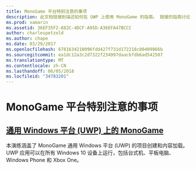 ```yaml
---
title: MonoGame 平台特别注意的事项
description: 此文档链接到描述如何在 UWP 上使用 MonoGame 的指南。 链接的指南讨论如何设置应用程序，它 Xbox One、 和上运行引用内容的详细信息。
ms.prod: xamarin
ms.assetid: 36EF35F2-882C-4DCF-A95D-A36EFA47BCCC
author: charlespetzold
ms.author: chape
ms.date: 03/29/2017
ms.openlocfilehash: 6781634210096fdd427f731d172218c80409866b
ms.sourcegitcommit: ea1dc12a3c2d7322f234997daacbfdb6ad542507
ms.translationtype: MT
ms.contentlocale: zh-CN
ms.lasthandoff: 06/05/2018
ms.locfileid: "34783201"
---
```

# <a name="monogame-platform-specific-considerations"></a>MonoGame 平台特别注意的事项

## <a name="monogame-on-universal-windows-platform-uwpgraphics-gamesmonogameplatformsuwpmd"></a>[通用 Windows 平台 (UWP) 上的 MonoGame](~/graphics-games/monogame/platforms/uwp.md)

本演练涵盖了 MonoGame 通用 Windows 平台 (UWP) 的项目创建和内容加载。UWP 应用可以在所有 Windows 10 设备上运行，包括台式机、平板电脑、Windows Phone 和 Xbox One。
